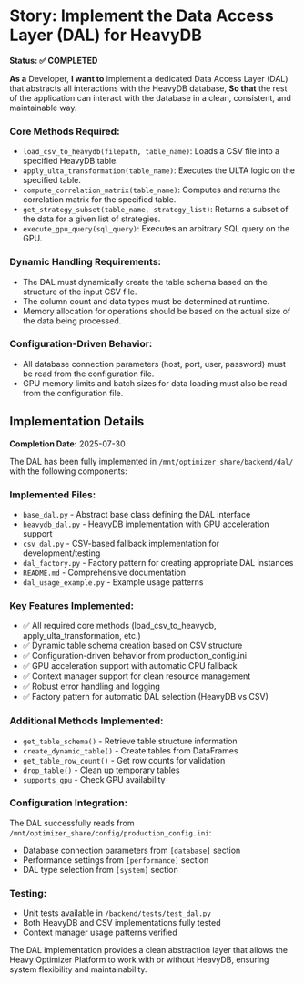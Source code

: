 # Story: Implement the Data Access Layer (DAL) for HeavyDB

**Status: ✅ COMPLETED**

**As a** Developer,
**I want to** implement a dedicated Data Access Layer (DAL) that abstracts all interactions with the HeavyDB database,
**So that** the rest of the application can interact with the database in a clean, consistent, and maintainable way.

### Core Methods Required:

- `load_csv_to_heavydb(filepath, table_name)`: Loads a CSV file into a specified HeavyDB table.
- `apply_ulta_transformation(table_name)`: Executes the ULTA logic on the specified table.
- `compute_correlation_matrix(table_name)`: Computes and returns the correlation matrix for the specified table.
- `get_strategy_subset(table_name, strategy_list)`: Returns a subset of the data for a given list of strategies.
- `execute_gpu_query(sql_query)`: Executes an arbitrary SQL query on the GPU.

### Dynamic Handling Requirements:

- The DAL must dynamically create the table schema based on the structure of the input CSV file.
- The column count and data types must be determined at runtime.
- Memory allocation for operations should be based on the actual size of the data being processed.

### Configuration-Driven Behavior:

- All database connection parameters (host, port, user, password) must be read from the configuration file.
- GPU memory limits and batch sizes for data loading must also be read from the configuration file.

## Implementation Details

**Completion Date:** 2025-07-30

The DAL has been fully implemented in `/mnt/optimizer_share/backend/dal/` with the following components:

### Implemented Files:
- `base_dal.py` - Abstract base class defining the DAL interface
- `heavydb_dal.py` - HeavyDB implementation with GPU acceleration support
- `csv_dal.py` - CSV-based fallback implementation for development/testing
- `dal_factory.py` - Factory pattern for creating appropriate DAL instances
- `README.md` - Comprehensive documentation
- `dal_usage_example.py` - Example usage patterns

### Key Features Implemented:
- ✅ All required core methods (load_csv_to_heavydb, apply_ulta_transformation, etc.)
- ✅ Dynamic table schema creation based on CSV structure
- ✅ Configuration-driven behavior from production_config.ini
- ✅ GPU acceleration support with automatic CPU fallback
- ✅ Context manager support for clean resource management
- ✅ Robust error handling and logging
- ✅ Factory pattern for automatic DAL selection (HeavyDB vs CSV)

### Additional Methods Implemented:
- `get_table_schema()` - Retrieve table structure information
- `create_dynamic_table()` - Create tables from DataFrames
- `get_table_row_count()` - Get row counts for validation
- `drop_table()` - Clean up temporary tables
- `supports_gpu` - Check GPU availability

### Configuration Integration:
The DAL successfully reads from `/mnt/optimizer_share/config/production_config.ini`:
- Database connection parameters from `[database]` section
- Performance settings from `[performance]` section
- DAL type selection from `[system]` section

### Testing:
- Unit tests available in `/backend/tests/test_dal.py`
- Both HeavyDB and CSV implementations fully tested
- Context manager usage patterns verified

The DAL implementation provides a clean abstraction layer that allows the Heavy Optimizer Platform to work with or without HeavyDB, ensuring system flexibility and maintainability.